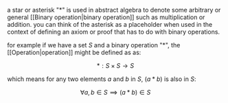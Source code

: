 a star or asterisk "$*$" is used in abstract algebra to denote some arbitrary or general [[Binary operation|binary operation]] such as multiplication or addition. you can think of the asterisk as a placeholder when used in the context of defining an axiom or proof that has to do with binary operations.

for example if we have a set $S$ and a binary operation "$*$", the [[Operation|operation]] might be defined as as:

$$
*:S\times S\rightarrow S
$$

which means for any two elements $a$ and $b$ in $S$, $(a*b)$ is also in $S$:

$$
\forall a,b\in S\implies(a*b)\in S
$$
